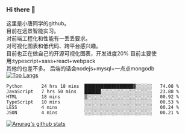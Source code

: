 ### Hi there 👋

这里是小唐同学的github。<br>
目前在远景智能实习。<br>
对前端工程化和性能有一丢丢要求。<br>
对可视化图表和低代码、跨平台感兴趣。<br>
目前也正在做自己的开源可视化图表，开发进度20%
目前主要使用:typescript+sass+react+webpack<br>
其他的也差不多。
后端的话会nodejs+mysql+一点点mongodb<br>
[![Top Langs](https://github-readme-stats.vercel.app/api/top-langs/?username=isaacttttttt&layout=compact)](https://github.com/anuraghazra/github-readme-stats)<br>
<!--START_SECTION:waka-->

```text
Python       24 hrs 18 mins  ██████████████████▓░░░░░░   74.08 %
JavaScript   7 hrs 50 mins   ██████░░░░░░░░░░░░░░░░░░░   23.88 %
HTML         18 mins         ▒░░░░░░░░░░░░░░░░░░░░░░░░   00.92 %
TypeScript   10 mins         ░░░░░░░░░░░░░░░░░░░░░░░░░   00.53 %
LESS         4 mins          ░░░░░░░░░░░░░░░░░░░░░░░░░   00.24 %
JSON         4 mins          ░░░░░░░░░░░░░░░░░░░░░░░░░   00.21 %
```

<!--END_SECTION:waka-->

[![Anurag's github stats](https://github-readme-stats.vercel.app/api?username=isaacttttttt)](https://github.com/anuraghazra/github-readme-stats)

